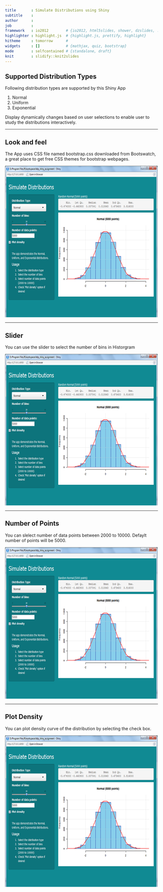 ```yaml
---
title       : Simulate Distributions using Shiny
subtitle    : 
author      : 
job         : 
framework   : io2012        # {io2012, html5slides, shower, dzslides, ...}
highlighter : highlight.js  # {highlight.js, prettify, highlight}
hitheme     : tomorrow      # 
widgets     : []            # {mathjax, quiz, bootstrap}
mode        : selfcontained # {standalone, draft}
knit        : slidify::knit2slides
---
```


## Supported Distribution Types 

Following distribution types are supported by this Shiny App

1. Normal
2. Uniform
3. Exponential

Display dynamically changes based on user selections to enable user to study the distributions interactively.

--- 
## Look and feel

The App uses CSS file named bootstrap.css downloaded from Bootswatch, a great place to get free CSS themes for bootstrap webpages.

<div style='text-align: center;'>
    <img height='500' src='assets\img\1.png' />
</div>

---

## Slider

You can use the slider to select the number of bins in Historgram

<div style='text-align: center;'>
    <img height='500' src='assets\img\1.png' />
</div>

--- 
## Number of Points

You can slelect  number of data points between 2000 to 10000. 
Defaylt number of points will be 5000.

<div style='text-align: center;'>
    <img height='500' src='assets\img\1.png' />
</div>

--- 
## Plot Density

You can plot density curve of the distribution by selecting the check box.

<div style='text-align: center;'>
    <img height='500' src='assets\img\1.png' />
</div>


